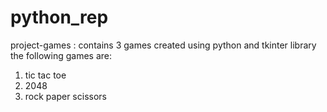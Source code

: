 # python_rep
project-games : contains 3 games created using python and tkinter library
the following games are:
  1) tic tac toe
  2) 2048
  3) rock paper scissors
